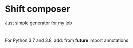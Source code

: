 # Shift composer
Just simple generator for my job
#
For Python 3.7 and 3.8, add:
from __future__ import annotations
